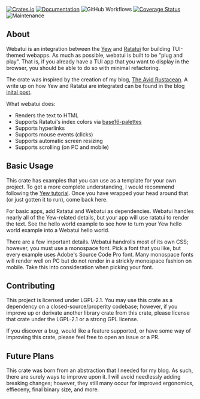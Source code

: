 [![Crates.io](https://img.shields.io/crates/v/webatui.svg)](https://crates.io/crates/webatui)
[![Documentation](https://docs.rs/webatui/badge.svg)](https://docs.rs/webatui/)
![GitHub Workflows](https://github.com/TylerBloom/webatui/actions/workflows/ci.yml/badge.svg)
[![Coverage Status](https://codecov.io/gh/TylerBloom/webatui/branch/main/graph/badge.svg)](https://codecov.io/gh/TylerBloom/webatui)
![Maintenance](https://img.shields.io/badge/Maintenance-Actively%20Developed-brightgreen.svg)

## About
Webatui is an integration between the [Yew](https://github.com/yewstack/yew) and [Ratatui](https://github.com/ratatui-org/ratatui) for building TUI-themed webapps.
As much as possible, webatui is built to be "plug and play".
That is, if you already have a TUI app that you want to display in the browser, you should be able to do so with minimal refactoring.

The crate was inspired by the creation of my blog, [The Avid Rustacean](https://avid-rustacean.shuttleapp.rs/).
A write up on how Yew and Ratatui are integrated can be found in the blog [inital post](https://avid-rustacean.shuttleapp.rs/blog/About-This-Blog).

What webatui does:
 - Renders the text to HTML
 - Supports Ratatui's index colors via [base16-palettes](https://github.com/TylerBloom/base16-palettes)
 - Supports hyperlinks
 - Supports mouse events (clicks)
 - Supports automatic screen resizing
 - Supports scrolling (on PC and mobile)

## Basic Usage
This crate has examples that you can use as a template for your own project.
To get a more complete understanding, I would recommend following the [Yew tutorial](https://yew.rs/docs/tutorial).
Once you have wrapped your head around that (or just gotten it to run), come back here.

For basic apps, add Ratatui and Webatui as dependencies.
Webatui handles nearly all of the Yew-related details, but your app will use ratatui to render the text.
See the hello world example to see how to turn your Yew hello world example into a Webatui hello world.

There are a few important details.
Webatui handrolls most of its own CSS; however, you must use a monospace font.
Pick a font that you like, but every example uses Adobe's Source Code Pro font.
Many monospace fonts will render well on PC but do not render in a strickly monospace fashion on mobile.
Take this into consideration when picking your font.

## Contributing
This project is licensed under LGPL-2.1.
You may use this crate as a dependency on a closed-source/properity codebase; however, if you improve up or derivate another library crate from this crate, please license that crate under the LGPL-2.1 or a strong GPL license.

If you discover a bug, would like a feature supported, or have some way of improving this crate, please feel free to open an issue or a PR.

## Future Plans
This crate was born from an abstraction that I needed for my blog.
As such, there are surely ways to improve upon it.
I will avoid needlessly adding breaking changes; however, they still many occur for improved ergonomics, effieceny, final binary size, and more.
